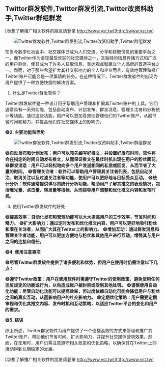 ## **Twitter群发软件,Twitter群发引流,Twitter改资料助手,Twitter群组群发**

[😍想了解推广相关软件的朋友请登录 http://www.vst.tw](http://www.vst.tw)

 <center><img src="https://vst.tw/MP4/tuiguang/png/4.png" alt="Twitter群发软件,Twitter群发引流,Twitter改资料助手,Twitter群组群发"></center>

在当今数字化社会中，社交媒体已成为人们交流、分享和获取信息的重要平台之一。而Twitter作为全球最受欢迎的社交媒体之一，其独特的信息传播方式和广泛的用户群体，使其成为了许多人获取信息、表达观点和建立个人品牌的首选平台之一。然而，对于那些希望扩大其社交影响力的个人和企业而言，有效地管理和推广Twitter账户可能会是一项繁琐的任务。在这种情况下，Twitter群发软件的出现为用户提供了一种方便快捷的解决方案。

1. 什么是Twitter群发软件？

Twitter群发软件是一种设计用于帮助用户管理和扩展其Twitter账户的工具。它们通常具有一系列功能，包括自动发布、计划发布、群发消息、管理关注者和分析统计等功能。通过这些功能，用户可以更加高效地管理他们的Twitter账户，从而节省时间和精力，并提高他们在社交媒体上的影响力。

**😄2. 主要功能和优势**

 <center><img src="https://vst.tw/MP4/tuiguang/png/4.png" alt="Twitter群发软件,Twitter群发引流,Twitter改资料助手,Twitter群组群发"></center>

**😄自动发布和计划发布：用户可以预先编写好推文，并设置好发布时间，软件将会在指定的时间自动发布推文，从而保证推文在最佳时机出现在用户的粉丝面前。**
**😄群发消息：用户可以轻松地向多个用户发送相同的私信或回复，从而节省了大量的时间。**
**😄管理关注者：软件可以帮助用户管理其关注者列表，包括自动关注、取消关注以及过滤关注者等功能，使用户可以更好地与目标受众互动。**
**😄统计分析：软件通常提供详尽的统计分析功能，帮助用户了解其推文的表现情况，包括曝光量、点击量、转发量等指标，从而指导用户调整和优化推文内容和发布时机。**

3. 使用Twitter群发软件的好处

**😄提高效率：自动化发布和管理功能可以大大提高用户的工作效率，节省时间和精力。**
**😄扩大影响力：通过定时发布和优化推文内容，用户可以更好地吸引粉丝和潜在关注者，从而扩大其在Twitter上的影响力。**
**😄增加互动：通过群发消息和管理关注者功能，用户可以更加方便地与粉丝和其他用户进行互动，增强其与用户之间的连接和信任。**

**😄4. 使用注意事项**

**😄尽管Twitter群发软件提供了诸多便利和优势，但用户在使用时仍需注意以下几点：**

**😄遵守Twitter政策：用户在使用软件时需遵守Twitter的使用政策，避免使用任何违反规定的功能或行为，以免造成账户被封禁或受到其他处罚。**
**😄谨慎使用自动化功能：尽管自动化功能可以提高效率，但过度依赖自动化可能会降低用户与粉丝之间的真实互动，从而影响用户的社交影响力。**
**😄定期优化策略：用户需要定期审视和优化其推文内容、发布时机和互动策略，以适应Twitter平台的变化和用户的需求。**

**😄5. 结语**

综上所述，Twitter群发软件为用户提供了一个便捷高效的方式来管理和推广其Twitter账户，帮助他们节省时间、扩大影响力，并提升社交媒体营销效果。然而，在使用时，用户仍需注意遵守相关政策和优化策略，以确保其在Twitter上的活动得到长期稳定的发展。

[😍想了解推广相关软件的朋友请登录 http://www.vst.tw](http://www.vst.tw)



